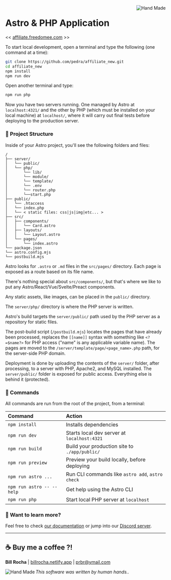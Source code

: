 <img align="right" src="https://billrocha.netlify.app/Handmade.png" alt="Hand Made">

# Astro & PHP Application
<< [affiliate.freedomee.com](https://affiliate.freedomee.com) >>

To start local development, open a terminal and type the following (one command at a time):

```sh
git clone https://github.com/pedra/affiliate_new.git
cd affiliate_new
npm install
npm run dev
```

Open another terminal and type:

```sh
npm run php
```

Now you have two servers running. One managed by Astro at ```localhost:4321/``` and the other by PHP (which must be installed on your local machine) at ```localhost/```, where it will carry out final tests before deploying to the production server.

### 🚀 Project Structure

Inside of your Astro project, you'll see the following folders and files:

```text
/
├── server/
│   └── public/
│   └── php/
│       └── lib/
│       └── module/
│       └── template/
│       └── .env
│       └── router.php
│       └──start.php
├── public/
│   └── .htaccess
│   └── index.php
│   └── < static files: css|js|img|etc... >
├── src/
│   ├── components/
│   │   └── Card.astro
│   ├── layouts/
│   │   └── Layout.astro
│   └── pages/
│       └── index.astro
└── package.json
└── astro.config.mjs
└── postbuild.mjs
```

Astro looks for `.astro` or `.md` files in the `src/pages/` directory. Each page is exposed as a route based on its file name.

There's nothing special about `src/components/`, but that's where we like to put any Astro/React/Vue/Svelte/Preact components.

Any static assets, like images, can be placed in the `public/` directory.

The ```server/php/``` directory is where the PHP server is written.

Astro's build targets the ```server/public/``` path used by the PHP server as a repository for static files. 

The post-build script (```/postbuild.mjs```) locates the pages that have already been processed, replaces the ```[[name]]``` syntax with something like ```<?=$name?>``` for PHP access ("name" is any applicable variable name). The pages are moved to the ```/server/template/page/<page_name>.php``` path, for the server-side PHP domain.

Deployment is done by uploading the contents of the ```server/``` folder, after processing, to a server with PHP, Apache2, and MySQL installed. The ```server/public/``` folder is exposed for public access. Everything else is behind it (protected).

### 🧞 Commands

All commands are run from the root of the project, from a terminal:

| Command                   | Action                                           |
| :------------------------ | :----------------------------------------------- |
| `npm install`             | Installs dependencies                            |
| `npm run dev`             | Starts local dev server at `localhost:4321`      |
| `npm run build`           | Build your production site to `./app/public/`    |
| `npm run preview`         | Preview your build locally, before deploying     |
| `npm run astro ...`       | Run CLI commands like `astro add`, `astro check` |
| `npm run astro -- --help` | Get help using the Astro CLI                     |
| `npm run php` 			      | Start local PHP server at `localhost`            |

### 👀 Want to learn more?

Feel free to check [our documentation](https://docs.astro.build) or jump into our [Discord server](https://astro.build/chat).

---

## ☕ Buy me a coffee ?!
**Bill Rocha** | [billrocha.netlify.app](https://billrocha.netlify.app) | prbr@ymail.com

_This software was written by human hands.._ <img align="left" src="https://billrocha.netlify.app/handmade_32.png" alt="Hand Made">
